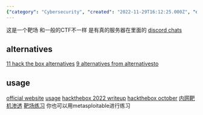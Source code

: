```yaml
---
{"category": "Cybersecurity", "created": "2022-11-29T16:12:25.000Z", "date": "2022-11-29 16:12:25", "description": "HackTheBox is a cybersecurity platform that provides users with a virtual hacking environment for practice and training. Unlike traditional CTF competitions, HackTheBox features real servers to enhance the learning experience. While there are alternatives such as 11topbestalternatives.com/hack-the-box/ and alternativeto.net/software/hack-the-box/, the platform can be accessed through its official website. Additionally, numerous writeups and guides are available online to assist users in their training.", "modified": "2022-12-05T08:58:58.779Z", "tags": ["cybersecurity", "HackTheBox", "virtual hacking environment", "alternatives", "11topbestalternatives.com/hack-the-box/", "alternativeto.net/software/hack-the-box/", "writeups"], "title": "hackthebox"}
---
```

这是一个靶场 和一般的CTF不一样 是有真的服务器在里面的
[discord chats](https://discord.gg/senmmDM)
## alternatives
[11 hack the box alternatives](https://www.topbestalternatives.com/hack-the-box/)
[9 alternatives from alternativesto](https://alternativeto.net/software/hack-the-box/)
## usage
[official website](https://www.hackthebox.com/?ref=parrotsec)
[usage](https://blog.csdn.net/qq_45894840/article/details/123613510)
[hackthebox 2022 writeup](https://blog.csdn.net/qq_53263789/article/details/124892879)
[hackthebox october](https://zhuanlan.zhihu.com/p/162809412?utm_id=0)
[内网靶机渗透](https://zhuanlan.zhihu.com/p/371548694?utm_id=0)
[靶场练习](https://zhuanlan.zhihu.com/p/333928748?utm_id=0)
你也可以用metasploitable进行练习